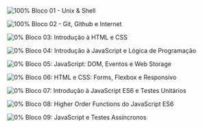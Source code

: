 ![100%](https://progress-bar.dev/100) Bloco 01 - Unix & Shell
    
![100%](https://progress-bar.dev/100) Bloco 02 - Git, Github e Internet
  
![0%](https://progress-bar.dev/0) Bloco 03: Introdução à HTML e CSS
  
![0%](https://progress-bar.dev/0) Bloco 04: Introdução à JavaScript e Lógica de Programação
  
![0%](https://progress-bar.dev/0) Bloco 05: JavaScript: DOM, Eventos e Web Storage

![0%](https://progress-bar.dev/0) Bloco 06: HTML e CSS: Forms, Flexbox e Responsivo

![0%](https://progress-bar.dev/0) Bloco 07: Introdução à JavaScript ES6 e Testes Unitários

![0%](https://progress-bar.dev/0) Bloco 08: Higher Order Functions do JavaScript ES6

![0%](https://progress-bar.dev/0) Bloco 09: JavaScript e Testes Assíncronos
